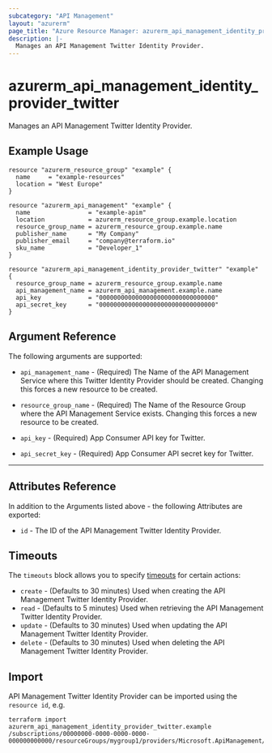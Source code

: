 ```yaml
---
subcategory: "API Management"
layout: "azurerm"
page_title: "Azure Resource Manager: azurerm_api_management_identity_provider_twitter"
description: |-
  Manages an API Management Twitter Identity Provider.
---
```


# azurerm_api_management_identity_provider_twitter

Manages an API Management Twitter Identity Provider.

## Example Usage

```hcl
resource "azurerm_resource_group" "example" {
  name     = "example-resources"
  location = "West Europe"
}

resource "azurerm_api_management" "example" {
  name                = "example-apim"
  location            = azurerm_resource_group.example.location
  resource_group_name = azurerm_resource_group.example.name
  publisher_name      = "My Company"
  publisher_email     = "company@terraform.io"
  sku_name            = "Developer_1"
}

resource "azurerm_api_management_identity_provider_twitter" "example" {
  resource_group_name = azurerm_resource_group.example.name
  api_management_name = azurerm_api_management.example.name
  api_key             = "00000000000000000000000000000000"
  api_secret_key      = "00000000000000000000000000000000"
}
```

## Argument Reference

The following arguments are supported:

* `api_management_name` - (Required) The Name of the API Management Service where this Twitter Identity Provider should be created. Changing this forces a new resource to be created.

* `resource_group_name` - (Required) The Name of the Resource Group where the API Management Service exists. Changing this forces a new resource to be created.

* `api_key` - (Required) App Consumer API key for Twitter.

* `api_secret_key` - (Required) App Consumer API secret key for Twitter.

---

## Attributes Reference

In addition to the Arguments listed above - the following Attributes are exported:

* `id` - The ID of the API Management Twitter Identity Provider.

## Timeouts

The `timeouts` block allows you to specify [timeouts](https://www.terraform.io/language/resources/syntax#operation-timeouts) for certain actions:

* `create` - (Defaults to 30 minutes) Used when creating the API Management Twitter Identity Provider.
* `read` - (Defaults to 5 minutes) Used when retrieving the API Management Twitter Identity Provider.
* `update` - (Defaults to 30 minutes) Used when updating the API Management Twitter Identity Provider.
* `delete` - (Defaults to 30 minutes) Used when deleting the API Management Twitter Identity Provider.

## Import

API Management Twitter Identity Provider can be imported using the `resource id`, e.g.

```shell
terraform import azurerm_api_management_identity_provider_twitter.example /subscriptions/00000000-0000-0000-0000-000000000000/resourceGroups/mygroup1/providers/Microsoft.ApiManagement/service/instance1/identityProviders/twitter
```
